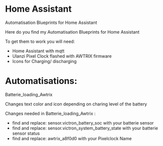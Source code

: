 # Home Assistant
Automatisation Blueprints for Home Assistant 

Here do you find my Automatisation Blueprints for Home Assistant

To get them to work you will need:
- Home Assistant with mqtt
- Ulanzi Pixel Clock flashed with AWTRIX firmware
- Icons for Charging/ discharging

# Automatisations:

Batterie_loading_Awtrix

Changes text color and icon depending on charing level of the battery

Changes needed in Batterie_loading_Awtrix :

- find and replace: sensor.victron_battery_soc with your batterie sensor
- find and replace: sensor.victron_system_battery_state with your batterie sensor status
- find and replace: awtrix_a8f0d0 with your Pixelclock Name
